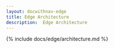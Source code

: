 ```yaml
---
layout: docwithnav-edge
title: Edge Architecture
description:  Edge Architecture
---
```


{% include docs/edge/architecture.md %}